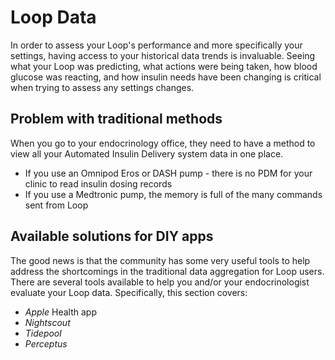 # Loop Data

In order to assess your Loop's performance and more specifically your settings, having access to your historical data trends is invaluable. Seeing what your Loop was predicting, what actions were being taken, how blood glucose was reacting, and how insulin needs have been changing is critical when trying to assess any settings changes.

## Problem with traditional methods

When you go to your endocrinology office, they need to have a method to view all your Automated Insulin Delivery system data in one place.

* If you use an Omnipod Eros or DASH pump - there is no PDM for your clinic to read insulin dosing records
* If you use a Medtronic pump, the memory is full of the many commands sent from Loop

## Available solutions for DIY apps

The good news is that the community has some very useful tools to help address the shortcomings in the traditional data aggregation for Loop users. There are several tools available to help you and/or your endocrinologist evaluate your Loop data. Specifically, this section covers:

* *Apple* Health app
* *Nightscout*
* *Tidepool*
* *Perceptus*

